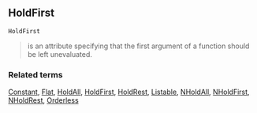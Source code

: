 ## HoldFirst

```
HoldFirst
```

> is an attribute specifying that the first argument of a function should be left unevaluated.    

### Related terms 
[Constant](Constant.md), [Flat](Flat.md), [HoldAll](HoldAll.md), [HoldFirst](HoldFirst.md), [HoldRest](HoldRest.md),  [Listable](Listable.md), [NHoldAll](NHoldAll.md), [NHoldFirst](NHoldFirst.md), [NHoldRest](NHoldRest.md), [Orderless](Orderless.md)